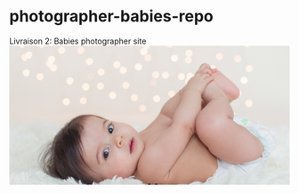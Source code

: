 # photographer-babies-repo
Livraison 2: Babies photographer site    
![screenshot](img/Screenshot_photographe-bebes.png)
